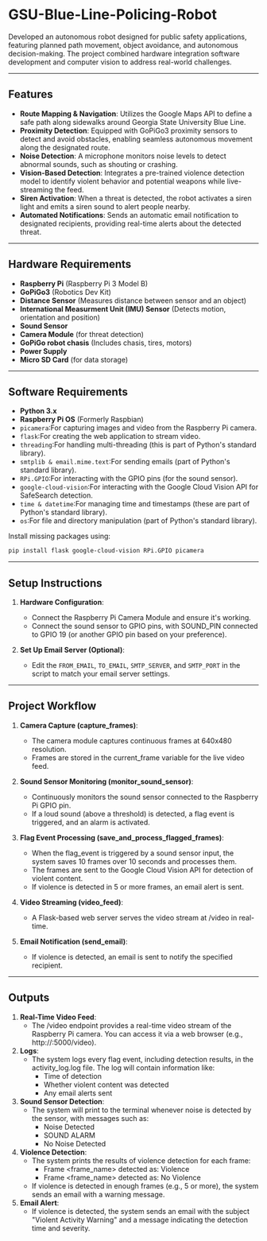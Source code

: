 # GSU-Blue-Line-Policing-Robot

Developed an autonomous robot designed for public safety applications, featuring planned path movement, object avoidance, and autonomous decision-making. The project combined hardware integration software development and computer vision to address real-world challenges.

---

## Features

- **Route Mapping & Navigation**: Utilizes the Google Maps API to define a safe path along sidewalks around Georgia State University Blue Line.
- **Proximity Detection**: Equipped with GoPiGo3 proximity sensors to detect and avoid obstacles, enabling seamless autonomous movement along the designated route.
- **Noise Detection**: A microphone monitors noise levels to detect abnormal sounds, such as shouting or crashing.
- **Vision-Based Detection**: Integrates a pre-trained violence detection model to identify violent behavior and potential weapons while live-streaming the feed.
- **Siren Activation**: When a threat is detected, the robot activates a siren light and emits a siren sound to alert people nearby.
- **Automated Notifications**: Sends an automatic email notification to designated recipients, providing real-time alerts about the detected threat.

---

## Hardware Requirements 

- **Raspberry Pi** (Raspberry Pi 3 Model B)
- **GoPiGo3** (Robotics Dev Kit)
- **Distance Sensor** (Measures distance between sensor and an object)
- **International Measurment Unit (IMU) Sensor** (Detects motion, orientation and position)
- **Sound Sensor** 
- **Camera Module** (for threat detection)
- **GoPiGo robot chasis** (Includes chasis, tires, motors)
- **Power Supply**
- **Micro SD Card** (for data storage)

---

## Software Requirements

- **Python 3.x**
- **Raspberry Pi OS** (Formerly Raspbian)
- `picamera`:For capturing images and video from the Raspberry Pi camera.
- `flask`:For creating the web application to stream video.
- `threading`:For handling multi-threading (this is part of Python's standard library).
- `smtplib & email.mime.text`:For sending emails (part of Python's standard library).
- `RPi.GPIO`:For interacting with the GPIO pins (for the sound sensor).
- `google-cloud-vision`:For interacting with the Google Cloud Vision API for SafeSearch detection.
- `time & datetime`:For managing time and timestamps (these are part of Python's standard library).
- `os`:For file and directory manipulation (part of Python's standard library).

Install missing packages using:
```bash
pip install flask google-cloud-vision RPi.GPIO picamera
```

 ---

## Setup Instructions

1. **Hardware Configuration**:
   - Connect the Raspberry Pi Camera Module and ensure it's working.
   - Connect the sound sensor to GPIO pins, with SOUND_PIN connected to GPIO 19 (or another GPIO pin based on your preference).

2. **Set Up Email Server (Optional)**:
   - Edit the `FROM_EMAIL`, `TO_EMAIL`, `SMTP_SERVER`, and `SMTP_PORT` in the script to match your email server settings.

---

## Project Workflow

1. **Camera Capture (capture_frames)**:
   - The camera module captures continuous frames at 640x480 resolution.
   - Frames are stored in the current_frame variable for the live video feed.

2. **Sound Sensor Monitoring (monitor_sound_sensor)**:
   - Continuously monitors the sound sensor connected to the Raspberry Pi GPIO pin.
   - If a loud sound (above a threshold) is detected, a flag event is triggered, and an alarm is activated.

3. **Flag Event Processing (save_and_process_flagged_frames)**:
   - When the flag_event is triggered by a sound sensor input, the system saves 10 frames over 10 seconds and processes them.
   - The frames are sent to the Google Cloud Vision API for detection of violent content.
   - If violence is detected in 5 or more frames, an email alert is sent.

4. **Video Streaming (video_feed)**:
   - A Flask-based web server serves the video stream at /video in real-time.

5. **Email Notification (send_email)**:
   - If violence is detected, an email is sent to notify the specified recipient.

---

## Outputs

1. **Real-Time Video Feed**:
   - The /video endpoint provides a real-time video stream of the Raspberry Pi camera. You can access it via a web browser (e.g., http://<raspberry-pi-ip>:5000/video).
2. **Logs**:
   - The system logs every flag event, including detection results, in the activity_log.log file.
     The log will contain information like:
        - Time of detection
        - Whether violent content was detected
        - Any email alerts sent
3. **Sound Sensor Detection**:
   - The system will print to the terminal whenever noise is detected by the sensor, with messages such as:
        - Noise Detected
        - SOUND ALARM
        - No Noise Detected
4. **Violence Detection**:
   - The system prints the results of violence detection for each frame:
        - Frame <frame_name> detected as: Violence
        - Frame <frame_name> detected as: No Violence
   - If violence is detected in enough frames (e.g., 5 or more), the system sends an email with a warning message. 
6. **Email Alert**:
   - If violence is detected, the system sends an email with the subject "Violent Activity Warning" and a message indicating the detection time and severity.



